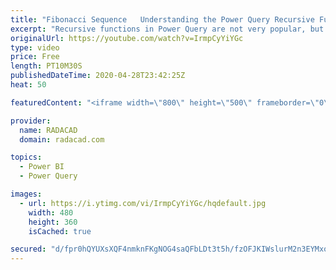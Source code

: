 ```yaml
---
title: "Fibonacci Sequence   Understanding the Power Query Recursive Function for Power BI"
excerpt: "Recursive functions in Power Query are not very popular, but sometimes very helpful when in need. In this post, I'll explain what a recursive function is, how it works, and explain it through a famous recursive example of Fibonacci Sequence. Download the code, and Power BI file from my blog article here:"
originalUrl: https://youtube.com/watch?v=IrmpCyYiYGc
type: video
price: Free
length: PT10M30S
publishedDateTime: 2020-04-28T23:42:25Z
heat: 50

featuredContent: "<iframe width=\"800\" height=\"500\" frameborder=\"0\" src=\"https://www.youtube.com/embed/IrmpCyYiYGc\" allow=\"accelerometer; autoplay; encrypted-media; gyroscope; picture-in-picture\" allowfullscreen></iframe>"

provider:
  name: RADACAD
  domain: radacad.com

topics:
  - Power BI
  - Power Query

images:
  - url: https://i.ytimg.com/vi/IrmpCyYiYGc/hqdefault.jpg
    width: 480
    height: 360
    isCached: true

secured: "d/fpr0hQYUXsXQF4nmknFKgNOG4saQFbLDt3t5h/fzOFJKIWslurM2n3EYMxo6rLmytBHqmtR77YFh98ml1YZZzNSIGro4YJuR1wkXGrPiDhYZDxI2sHBxc6JHndroFfqWgYxQDZf6Ot+f+o9v+chxLNXiyFrJgQnnYLkniO4TSFdOi5KfRFloIV5DyDWuE2ualeWR95x/wU7cxB4yDWk2U4QFj+fQArVvA0WuL9OXL6vOZRmA9hMrFoDK4DOp2hGJucaIoQ1zPWVGvddLJ1AA5c1uYW4xWA3mtecrOm0R+qomGXDUHbAOZc8dG282gTt6g9k5tnRDs+4fOfACp+ij5TErwkSq2wCZ+C9Osdw7kqHeAHCRNrf0MxWfKZpA3/78Wt174nzrsZR23rIKIYA6ATYklkTPI+T4EwKWuxASk=;gjic9NJLBxYotJNuUPGRTA=="
---
```


